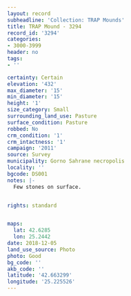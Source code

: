 ```yaml
---
layout: record
subheadline: 'Collection: TRAP Mounds'
title: TRAP Mound - 3294
record_id: '3294'
categories:
- 3000-3999
header: no
tags:
- ''

certainty: Certain
elevation: '432'
max_diameter: '15'
min_diameter: '15'
height: '1'
size_category: Small
surrounding_land_use: Pasture
surface_condition: Pasture
robbed: No
crm_condition: '1'
crm_intactness: '1'
campaign: '2011'
source: Survey
municipality: Gorno Sahrane necropolis
locality: ''
bgcode: DS001
notes: |-
  Few stones on surface.


rights: standard


maps:
  lat: 42.6285
  lon: 25.2442
date: 2018-12-05
land_use_source: Photo
photo: Good
bg_code: ''
akb_code: ''
latitude: '42.663299'
longitude: '25.225526'
---
```

